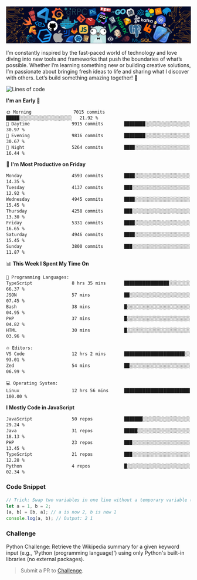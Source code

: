![](https://github.com/0x3EF8/0x3EF8/raw/main/images/header_.png)

I’m constantly inspired by the fast-paced world of technology and love diving into new tools and frameworks that push the boundaries of what’s possible. Whether I’m learning something new or building creative solutions, I’m passionate about bringing fresh ideas to life and sharing what I discover with others. Let’s build something amazing together! 🚀

<!--START_SECTION:header-->
![Lines of code](https://img.shields.io/badge/From%20Hello%20World%20I%27ve%20Written-22.9%20million%20lines%20of%20code-blue)

**I'm an Early 🐤** 

```text
🌞 Morning                7015 commits        █████░░░░░░░░░░░░░░░░░░░░   21.92 % 
🌆 Daytime                9915 commits        ████████░░░░░░░░░░░░░░░░░   30.97 % 
🌃 Evening                9816 commits        ████████░░░░░░░░░░░░░░░░░   30.67 % 
🌙 Night                  5264 commits        ████░░░░░░░░░░░░░░░░░░░░░   16.44 % 
```
📅 **I'm Most Productive on Friday** 

```text
Monday                   4593 commits        ████░░░░░░░░░░░░░░░░░░░░░   14.35 % 
Tuesday                  4137 commits        ███░░░░░░░░░░░░░░░░░░░░░░   12.92 % 
Wednesday                4945 commits        ████░░░░░░░░░░░░░░░░░░░░░   15.45 % 
Thursday                 4258 commits        ███░░░░░░░░░░░░░░░░░░░░░░   13.30 % 
Friday                   5331 commits        ████░░░░░░░░░░░░░░░░░░░░░   16.65 % 
Saturday                 4946 commits        ████░░░░░░░░░░░░░░░░░░░░░   15.45 % 
Sunday                   3800 commits        ███░░░░░░░░░░░░░░░░░░░░░░   11.87 % 
```


📊 **This Week I Spent My Time On** 

```text
💬 Programming Languages: 
TypeScript               8 hrs 35 mins       █████████████████░░░░░░░░   66.37 % 
JSON                     57 mins             ██░░░░░░░░░░░░░░░░░░░░░░░   07.45 % 
Bash                     38 mins             █░░░░░░░░░░░░░░░░░░░░░░░░   04.95 % 
PHP                      37 mins             █░░░░░░░░░░░░░░░░░░░░░░░░   04.82 % 
HTML                     30 mins             █░░░░░░░░░░░░░░░░░░░░░░░░   03.96 % 

🔥 Editors: 
VS Code                  12 hrs 2 mins       ███████████████████████░░   93.01 % 
Zed                      54 mins             ██░░░░░░░░░░░░░░░░░░░░░░░   06.99 % 

💻 Operating System: 
Linux                    12 hrs 56 mins      █████████████████████████   100.00 % 
```

**I Mostly Code in JavaScript** 

```text
JavaScript               50 repos            ███████░░░░░░░░░░░░░░░░░░   29.24 % 
Java                     31 repos            █████░░░░░░░░░░░░░░░░░░░░   18.13 % 
PHP                      23 repos            ███░░░░░░░░░░░░░░░░░░░░░░   13.45 % 
TypeScript               21 repos            ███░░░░░░░░░░░░░░░░░░░░░░   12.28 % 
Python                   4 repos             █░░░░░░░░░░░░░░░░░░░░░░░░   02.34 % 
```




<!--END_SECTION:header-->

<!--START_SECTION:footer-->
### Code Snippet
```js
// Trick: Swap two variables in one line without a temporary variable (JavaScript)
let a = 1, b = 2;
[a, b] = [b, a]; // a is now 2, b is now 1
console.log(a, b); // Output: 2 1
```
### Challenge
Python Challenge: Retrieve the Wikipedia summary for a given keyword input (e.g., 'Python (programming language)') using only Python's built-in libraries (no external packages).
<!--END_SECTION:footer-->
> Submit a PR to [Challenge](https://github.com/mrepol742/challenge/fork).
